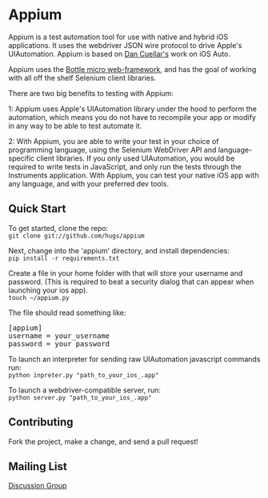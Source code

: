 Appium
=========

Appium is a test automation tool for use with native and hybrid iOS applications. It uses the webdriver JSON  wire protocol to drive Apple's UIAutomation. Appium is based on [Dan Cuellar's](http://github.com/penguinho) work on iOS Auto.

Appium uses the [Bottle micro web-framework](http://www.bottlepy.org), and has the goal of working with all off the shelf Selenium client libraries.

There are two big benefits to testing with Appium:

1: Appium uses Apple's UIAutomation library under the hood to perform the automation, which means you do not have to recompile your app or modify in any way to be able to test automate it.

2: With Appium, you are able to write your test in your choice of programming language, using the Selenium WebDriver API and language-specific client libraries. If you only used UIAutomation, you would be required to write tests in JavaScript, and only run the tests through the Instruments application. With Appium, you can test your native iOS app with any language, and with your preferred dev tools.

Quick Start
-----------

To get started, clone the repo:<br />
`git clone git://github.com/hugs/appium`

Next, change into the 'appium' directory, and install dependencies:<br />
`pip install -r requirements.txt`

Create a file in your home folder with that will store your username and password. (This is required to beat a security dialog that can appear when launching your ios app).<br />
`touch ~/appium.py`

The file should read something like:

<pre>[appium]
username = your_username
password = your_password</pre>

To launch an interpreter for sending raw UIAutomation javascript commands run:<br />
`python inpreter.py "path_to_your_ios_.app"`

To launch a webdriver-compatible server, run:<br />
`python server.py "path_to_your_ios_.app"`

Contributing
------------

Fork the project, make a change, and send a pull request! 

Mailing List
-----------

<a href="https://groups.google.com/d/forum/appium-discuss">Discussion Group</a>

